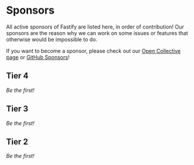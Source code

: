# Sponsors

All active sponsors of Fastify are listed here, in order of contribution!
Our sponsors are the reason why we can work on some issues or features
that otherwise would be impossible to do.

If you want to become a sponsor, please check out our [Open Collective page](https://opencollective.com/fastify) or [GitHub Sponsors](https://github.com/sponsors/fastify)!

## Tier 4

_Be the first!_

## Tier 3

_Be the first!_

## Tier 2

_Be the first!_
